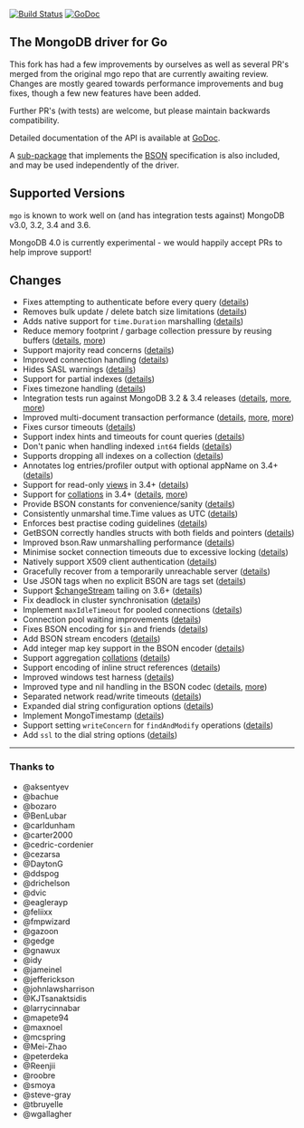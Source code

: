 [![Build Status](https://travis-ci.org/batmanwjw/mgo.svg?branch=master)](https://travis-ci.org/batmanwjw/mgo) [![GoDoc](https://godoc.org/github.com/batmanwjw/mgo?status.svg)](https://godoc.org/github.com/batmanwjw/mgo)

The MongoDB driver for Go
-------------------------

This fork has had a few improvements by ourselves as well as several PR's merged from the original mgo repo that are currently awaiting review.
Changes are mostly geared towards performance improvements and bug fixes, though a few new features have been added.

Further PR's (with tests) are welcome, but please maintain backwards compatibility.

Detailed documentation of the API is available at
[GoDoc](https://godoc.org/github.com/batmanwjw/mgo).

A [sub-package](https://godoc.org/github.com/batmanwjw/mgo/bson) that implements the [BSON](http://bsonspec.org) specification is also included, and may be used independently of the driver.

## Supported Versions

`mgo` is known to work well on (and has integration tests against) MongoDB v3.0, 3.2, 3.4 and 3.6. 

MongoDB 4.0 is currently experimental - we would happily accept PRs to help improve support!

## Changes
* Fixes attempting to authenticate before every query ([details](https://github.com/go-mgo/mgo/issues/254))
* Removes bulk update / delete batch size limitations ([details](https://github.com/go-mgo/mgo/issues/288))
* Adds native support for `time.Duration` marshalling ([details](https://github.com/go-mgo/mgo/pull/373))
* Reduce memory footprint / garbage collection pressure by reusing buffers ([details](https://github.com/go-mgo/mgo/pull/229), [more](https://github.com/batmanwjw/mgo/pull/56))
* Support majority read concerns ([details](https://github.com/batmanwjw/mgo/pull/2))
* Improved connection handling ([details](https://github.com/batmanwjw/mgo/pull/5))
* Hides SASL warnings ([details](https://github.com/batmanwjw/mgo/pull/7))
* Support for partial indexes ([details](https://github.com/domodwyer/mgo/commit/5efe8eccb028238d93c222828cae4806aeae9f51))
* Fixes timezone handling ([details](https://github.com/go-mgo/mgo/pull/464))
* Integration tests run against MongoDB 3.2 & 3.4 releases ([details](https://github.com/batmanwjw/mgo/pull/4), [more](https://github.com/batmanwjw/mgo/pull/24), [more](https://github.com/batmanwjw/mgo/pull/35))
* Improved multi-document transaction performance ([details](https://github.com/batmanwjw/mgo/pull/10), [more](https://github.com/batmanwjw/mgo/pull/11), [more](https://github.com/batmanwjw/mgo/pull/16))
* Fixes cursor timeouts ([details](https://jira.mongodb.org/browse/SERVER-24899))
* Support index hints and timeouts for count queries ([details](https://github.com/batmanwjw/mgo/pull/17))
* Don't panic when handling indexed `int64` fields ([details](https://github.com/go-mgo/mgo/issues/475))
* Supports dropping all indexes on a collection ([details](https://github.com/batmanwjw/mgo/pull/25))
* Annotates log entries/profiler output with optional appName on 3.4+ ([details](https://github.com/batmanwjw/mgo/pull/28))
* Support for read-only [views](https://docs.mongodb.com/manual/core/views/) in 3.4+ ([details](https://github.com/batmanwjw/mgo/pull/33))
* Support for [collations](https://docs.mongodb.com/manual/reference/collation/) in 3.4+ ([details](https://github.com/batmanwjw/mgo/pull/37), [more](https://github.com/batmanwjw/mgo/pull/166))
* Provide BSON constants for convenience/sanity ([details](https://github.com/batmanwjw/mgo/pull/41))
* Consistently unmarshal time.Time values as UTC ([details](https://github.com/batmanwjw/mgo/pull/42))
* Enforces best practise coding guidelines ([details](https://github.com/batmanwjw/mgo/pull/44))
* GetBSON correctly handles structs with both fields and pointers ([details](https://github.com/batmanwjw/mgo/pull/40))
* Improved bson.Raw unmarshalling performance ([details](https://github.com/batmanwjw/mgo/pull/49))
* Minimise socket connection timeouts due to excessive locking ([details](https://github.com/batmanwjw/mgo/pull/52))
* Natively support X509 client authentication ([details](https://github.com/batmanwjw/mgo/pull/55))
* Gracefully recover from a temporarily unreachable server ([details](https://github.com/batmanwjw/mgo/pull/69))
* Use JSON tags when no explicit BSON are tags set ([details](https://github.com/batmanwjw/mgo/pull/91))
* Support [$changeStream](https://docs.mongodb.com/manual/changeStreams/) tailing on 3.6+ ([details](https://github.com/batmanwjw/mgo/pull/97))
* Fix deadlock in cluster synchronisation ([details](https://github.com/batmanwjw/mgo/issues/120))
* Implement `maxIdleTimeout` for pooled connections ([details](https://github.com/batmanwjw/mgo/pull/116))
* Connection pool waiting improvements ([details](https://github.com/batmanwjw/mgo/pull/115))
* Fixes BSON encoding for `$in` and friends ([details](https://github.com/batmanwjw/mgo/pull/128))
* Add BSON stream encoders ([details](https://github.com/batmanwjw/mgo/pull/127))
* Add integer map key support in the BSON encoder ([details](https://github.com/batmanwjw/mgo/pull/140))
* Support aggregation [collations](https://docs.mongodb.com/manual/reference/collation/) ([details](https://github.com/batmanwjw/mgo/pull/144))
* Support encoding of inline struct references ([details](https://github.com/batmanwjw/mgo/pull/146))
* Improved windows test harness ([details](https://github.com/batmanwjw/mgo/pull/158))
* Improved type and nil handling in the BSON codec ([details](https://github.com/batmanwjw/mgo/pull/147/files), [more](https://github.com/batmanwjw/mgo/pull/181))
* Separated network read/write timeouts ([details](https://github.com/batmanwjw/mgo/pull/161))
* Expanded dial string configuration options ([details](https://github.com/batmanwjw/mgo/pull/162))
* Implement MongoTimestamp ([details](https://github.com/batmanwjw/mgo/pull/171))
* Support setting `writeConcern` for `findAndModify` operations ([details](https://github.com/batmanwjw/mgo/pull/185))
* Add `ssl` to the dial string options ([details](https://github.com/batmanwjw/mgo/pull/184))


---

### Thanks to
* @aksentyev
* @bachue
* @bozaro
* @BenLubar
* @carldunham
* @carter2000
* @cedric-cordenier
* @cezarsa
* @DaytonG
* @ddspog
* @drichelson
* @dvic
* @eaglerayp
* @feliixx
* @fmpwizard
* @gazoon
* @gedge
* @gnawux
* @idy
* @jameinel
* @jefferickson
* @johnlawsharrison
* @KJTsanaktsidis
* @larrycinnabar
* @mapete94
* @maxnoel
* @mcspring
* @Mei-Zhao
* @peterdeka
* @Reenjii
* @roobre
* @smoya
* @steve-gray
* @tbruyelle
* @wgallagher
